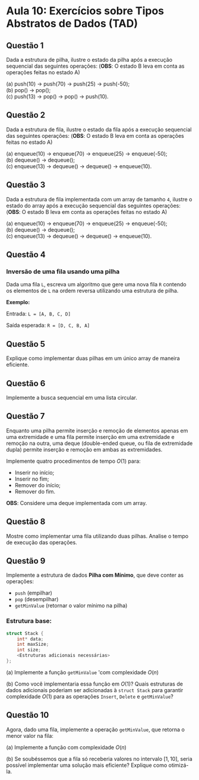 # Aula 10: Exercícios sobre Tipos Abstratos de Dados (TAD)

## Questão 1

Dada a estrutura de pilha, ilustre o estado da pilha após a execução sequencial das seguintes operações:
(**OBS**: O estado B leva em conta as operações feitas no estado A)

(a) push(10) -> push(70) -> push(25) -> push(-50);\
(b) pop() -> pop();\
(c) push(13) -> pop() -> pop() -> push(10).

## Questão 2

Dada a estrutura de fila, ilustre o estado da fila após a execução sequencial das seguintes operações:
(**OBS**: O estado B leva em conta as operações feitas no estado A)

(a) enqueue(10) -> enqueue(70) -> enqueue(25) -> enqueue(-50);\
(b) dequeue() -> dequeue();\
(c) enqueue(13) -> dequeue() -> dequeue() -> enqueue(10).

## Questão 3

Dada a estrutura de fila implementada com um array de tamanho `4`, ilustre o estado do array após a execução sequencial das seguintes operações:
(**OBS**: O estado B leva em conta as operações feitas no estado A)

(a) enqueue(10) -> enqueue(70) -> enqueue(25) -> enqueue(-50);\
(b) dequeue() -> dequeue();\
(c) enqueue(13) -> dequeue() -> dequeue() -> enqueue(10).

## Questão 4

### Inversão de uma fila usando uma pilha

Dada uma fila `L`, escreva um algoritmo que gere uma nova fila `R` contendo os elementos de `L` na ordem reversa utilizando uma estrutura de pilha.

**Exemplo:**

Entrada:
`L = [A, B, C, D]`

Saída esperada:
`R = [D, C, B, A]`

## Questão 5

Explique como implementar duas pilhas em um único array de maneira eficiente.

## Questão 6

Implemente a busca sequencial em uma lista circular.

## Questão 7

Enquanto uma pilha permite inserção e remoção de elementos apenas em uma extremidade e uma fila permite inserção em uma extremidade e remoção na outra, uma deque (double-ended queue, ou fila de extremidade dupla) permite inserção e remoção em ambas as extremidades.

Implemente quatro procedimentos de tempo $O(1)$ para:

* Inserir no início;
* Inserir no fim;
* Remover do início;
* Remover do fim.

**OBS**: Considere uma deque implementada com um array.

## Questão 8

Mostre como implementar uma fila utilizando duas pilhas.
Analise o tempo de execução das operações.

## Questão 9

Implemente a estrutura de dados **Pilha com Mínimo**, que deve conter as operações:

- `push` (empilhar)
- `pop` (desempilhar)
- `getMinValue` (retornar o valor mínimo na pilha)

### Estrutura base:
```cpp
struct Stack {
    int* data;
    int maxSize;
    int size;
    <Estruturas adicionais necessárias>
};
```

(a) Implemente a função `getMinValue` 'com complexidade $O(n)$

(b) Como você implementaria essa função em $O(1)$? Quais estruturas de dados adicionais poderiam ser adicionadas à `struct Stack` para garantir complexidade $O(1)$ para as operações `Insert`, `Delete` e `getMinValue`?

## Questão 10

Agora, dado uma fila, implemente a operação `getMinValue`, que retorna o menor valor na fila:

(a) Implemente a função com complexidade $O(n)$

(b) Se soubéssemos que a fila só receberia valores no intervalo $[1, 10]$, seria possível implementar uma solução mais eficiente? Explique como otimizá-la.

